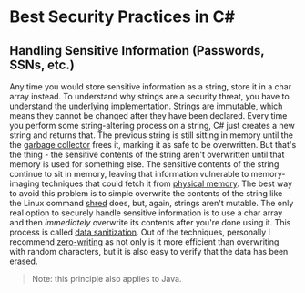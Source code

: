 # Best Security Practices in C#

## Handling Sensitive Information (Passwords, SSNs, etc.)
Any time you would store sensitive information as a string, store it in a char array instead. 
To understand why strings are a security threat, you have to understand the underlying implementation. 
Strings are immutable, which means they cannot be changed after they have been declared. 
Every time you perform some string-altering process on a string, C# just creates a new string and returns that. 
The previous string is still sitting in memory until the the [garbage collector](https://docs.microsoft.com/en-us/dotnet/standard/garbage-collection/fundamentals) frees it,
marking it as safe to be overwritten. But that's the thing - the sensitive contents of the string aren't overwritten until that memory is used for something else. 
The sensitive contents of the string continue to sit in memory, leaving that information vulnerable to memory-imaging techniques that could fetch it from [physical memory](https://science.jrank.org/pages/1698/Computer-Memory-Physical-Virtual-Memory.html).
The best way to avoid this problem is to simple overwrite the contents of the string like the Linux command [shred](https://en.wikipedia.org/wiki/Shred_(Unix)) does, but, again, strings aren't mutable.
The only real option to securely handle sensitive information is to use a char array and then _immediately_ overwrite its contents after you're done using it.
This process is called [data sanitization](https://www.lifewire.com/data-sanitization-methods-2626133). Out of the techniques, personally I recommend [zero-writing](https://www.lifewire.com/data-sanitization-methods-2626133#write-zero)
as not only is it more efficient than overwriting with random characters, but it is also easy to verify that the data has been erased.
> Note: this principle also applies to Java.

